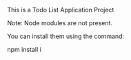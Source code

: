This is a Todo List Application Project



Note: Node modules are not present. 

You can install them using the command:

npm install i
